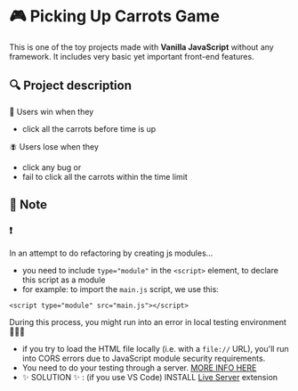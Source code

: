 # 🎮 Picking Up Carrots Game

This is one of the toy projects made with **Vanilla JavaScript** without any framework. It includes very basic yet important front-end features.

## 🔍 Project description

🥕 Users win when they

- click all the carrots before time is up

🪰 Users lose when they

- click any bug or
- fail to click all the carrots within the time limit

## 🔨 Note

### ❗️

In an attempt to do refactoring by creating js modules...

- you need to include `type="module"` in the `<script>` element, to declare this script as a module
- for example: to import the `main.js` script, we use this:

```
<script type="module" src="main.js"></script>
```

During this process, you might run into an error in local testing environment 🤦🏻‍♀️

- if you try to load the HTML file locally (i.e. with a `file://` URL), you'll run into CORS errors due to JavaScript module security requirements.
- You need to do your testing through a server. [MORE INFO HERE](https://developer.mozilla.org/en-US/docs/Web/JavaScript/Guide/Modules)
- ✨ SOLUTION ✨ : (if you use VS Code) INSTALL [Live Server](https://marketplace.visualstudio.com/items?itemName=ritwickdey.LiveServer) extension
